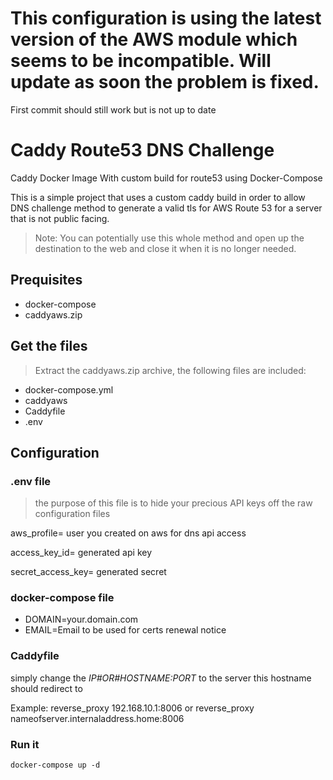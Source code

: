 # This configuration is using the latest version of the AWS module which seems to be incompatible. Will update as soon the problem is fixed.
First commit should still work but is not up to date

# Caddy Route53 DNS Challenge
Caddy Docker Image With custom build for route53 using Docker-Compose

This is a simple project that uses a custom caddy build in order to allow DNS challenge method to generate a valid tls for AWS Route 53 for a server that is not public facing.

> Note: You can potentially use this whole method and open up the destination to the web and close it when it is no longer needed.

## Prequisites
- docker-compose
- caddyaws.zip

## Get the files
> Extract the caddyaws.zip archive, the following files are included:

- docker-compose.yml
- caddyaws
- Caddyfile
- .env

## Configuration
### .env file
> the purpose of this file is to hide your precious API keys off the raw configuration files

aws_profile= user you created on aws for dns api access

access_key_id= generated api key

secret_access_key= generated secret

### docker-compose file

- DOMAIN=your.domain.com
- EMAIL=Email to be used for certs renewal notice

### Caddyfile

simply change the *IP#OR#HOSTNAME:PORT* to the server this hostname should redirect to

Example: reverse_proxy 192.168.10.1:8006
or
reverse_proxy nameofserver.internaladdress.home:8006

### Run it

```shell
docker-compose up -d
```

